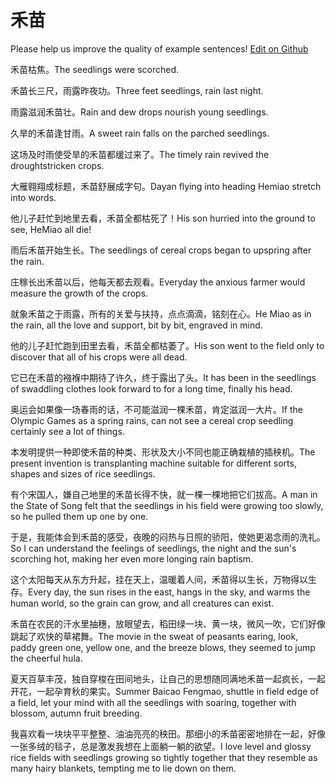 # 禾苗

Please help us improve the quality of example sentences! [Edit on Github](https://github.com/jiyushe/jiyu-example-sentence-source/blob/main/chinese/hemiao.md)

<p><span class="chinese">禾苗枯焦。</span><span class="english">The seedlings were scorched.</span></p>

<p><span class="chinese">禾苗长三尺，雨露昨夜功。</span><span class="english">Three feet seedlings, rain last night.</span></p>

<p><span class="chinese">雨露滋润禾苗壮。</span><span class="english">Rain and dew drops nourish young seedlings.</span></p>

<p><span class="chinese">久旱的禾苗逢甘雨。</span><span class="english">A sweet rain falls on the parched seedlings.</span></p>

<p><span class="chinese">这场及时雨使受旱的禾苗都缓过来了。</span><span class="english">The timely rain revived the droughtstricken crops.</span></p>

<p><span class="chinese">大雁翱翔成标题，禾苗舒展成字句。</span><span class="english">Dayan flying into heading Hemiao stretch into words.</span></p>

<p><span class="chinese">他儿子赶忙到地里去看，禾苗全都枯死了！</span><span class="english">His son hurried into the ground to see, HeMiao all die!</span></p>

<p><span class="chinese">雨后禾苗开始生长。</span><span class="english">The seedlings of cereal crops began to upspring after the rain.</span></p>

<p><span class="chinese">庄稼长出禾苗以后，他每天都去观看。</span><span class="english">Everyday the anxious farmer would measure the growth of the crops.</span></p>

<p><span class="chinese">就象禾苗之于雨露，所有的关爱与扶持，点点滴滴，铭刻在心。</span><span class="english">He Miao as in the rain, all the love and support, bit by bit, engraved in mind.</span></p>

<p><span class="chinese">他的儿子赶忙跑到田里去看，禾苗全都枯萎了。</span><span class="english">His son went to the field only to discover that all of his crops were all dead.</span></p>

<p><span class="chinese">它已在禾苗的襁褓中期待了许久，终于露出了头。</span><span class="english">It has been in the seedlings of swaddling clothes look forward to for a long time, finally his head.</span></p>

<p><span class="chinese">奥运会如果像一场春雨的话，不可能滋润一棵禾苗，肯定滋润一大片。</span><span class="english">If the Olympic Games as a spring rains, can not see a cereal crop seedling certainly see a lot of things.</span></p>

<p><span class="chinese">本发明提供一种即使禾苗的种类、形状及大小不同也能正确栽植的插秧机。</span><span class="english">The present invention is transplanting machine suitable for different sorts, shapes and sizes of rice seedlings.</span></p>

<p><span class="chinese">有个宋国人，嫌自己地里的禾苗长得不快，就一棵一棵地把它们拔高。</span><span class="english">A man in the State of Song felt that the seedlings in his field were growing too slowly, so he pulled them up one by one.</span></p>

<p><span class="chinese">于是，我能体会到禾苗的感受，夜晚的闷热与日照的骄阳，使她更渴念雨的洗礼。</span><span class="english">So I can understand the feelings of seedlings, the night and the sun's scorching hot, making her even more longing rain baptism.</span></p>

<p><span class="chinese">这个太阳每天从东方升起，挂在天上，温暖着人间，禾苗得以生长，万物得以生存。</span><span class="english">Every day, the sun rises in the east, hangs in the sky, and warms the human world, so the grain can grow, and all creatures can exist.</span></p>

<p><span class="chinese">禾苗在农民的汗水里抽穗，放眼望去，稻田绿一块、黄一块，微风一吹，它们好像跳起了欢快的草裙舞。</span><span class="english">The movie in the sweat of peasants earing, look, paddy green one, yellow one, and the breeze blows, they seemed to jump the cheerful hula.</span></p>

<p><span class="chinese">夏天百草丰茂，独自穿梭在田间地头，让自己的思想随同满地禾苗一起疯长，一起开花，一起孕育秋的果实。</span><span class="english">Summer Baicao Fengmao, shuttle in field edge of a field, let your mind with all the seedlings with soaring, together with blossom, autumn fruit breeding.</span></p>

<p><span class="chinese">我喜欢看一块块平平整整、油油亮亮的秧田。那细小的禾苗密密地排在一起，好像一张多绒的毯子，总是激发我想在上面躺一躺的欲望。</span><span class="english">I love level and glossy rice fields with seedlings growing so tightly together that they resemble as many hairy blankets, tempting me to lie down on them.</span></p>

